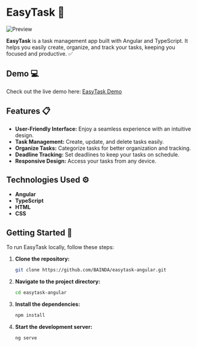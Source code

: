 # EasyTask 🌟

![Preview](https://github.com/user-attachments/assets/6fab53ad-ded8-483c-a620-4670ff252094)



**EasyTask** is a task management app built with Angular and TypeScript. It helps you easily create, organize, and track your tasks, keeping you focused and productive. ✅

## Demo 💻

Check out the live demo here: [EasyTask Demo](https://easytaskgb.netlify.app/)

## Features 📋

- **User-Friendly Interface:** Enjoy a seamless experience with an intuitive design. 
- **Task Management:** Create, update, and delete tasks easily. 
- **Organize Tasks:** Categorize tasks for better organization and tracking. 
- **Deadline Tracking:** Set deadlines to keep your tasks on schedule. 
- **Responsive Design:** Access your tasks from any device. 

## Technologies Used ⚙️

- **Angular** 
- **TypeScript** 
- **HTML** 
- **CSS** 

## Getting Started 🚀

To run EasyTask locally, follow these steps:

1. **Clone the repository:**
   ```bash
   git clone https://github.com/BAINDA/easytask-angular.git

2. **Navigate to the project directory:**
   ```bash
   cd easytask-angular

3. **Install the dependencies:**
   ```bash
   npm install

4. **Start the development server:**
   ```bash
   ng serve


